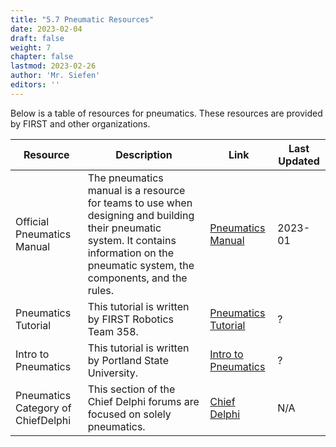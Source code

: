 ```yaml
---
title: "5.7 Pneumatic Resources"
date: 2023-02-04
draft: false
weight: 7
chapter: false
lastmod: 2023-02-26
author: 'Mr. Siefen'
editors: ''
---
```


Below is a table of resources for pneumatics. These resources are provided by FIRST and other organizations.

| Resource | Description | Link | Last Updated |
| --- | --- | --- | --- |
| Official Pneumatics Manual | The pneumatics manual is a resource for teams to use when designing and building their pneumatic system. It contains information on the pneumatic system, the components, and the rules. | [Pneumatics Manual](https://www.firstinspires.org/sites/default/files/uploads/resource_library/FRC/technical-resources/FRC_pneumatics_manual.pdf) | 2023-01 |
| Pneumatics Tutorial | This tutorial is written by FIRST Robotics Team 358. | [Pneumatics Tutorial](http://team358.org/files/pneumatic/Pneumatics-StepByStep-roboRIO.pdf) | ? |
| Intro to Pneumatics | This tutorial is written by Portland State University. | [Intro to Pneumatics](https://stemrobotics.cs.pdx.edu/node/5210.html) | ? |
| Pneumatics Category of ChiefDelphi | This section of the Chief Delphi forums are focused on solely pneumatics. | [Chief Delphi](https://www.chiefdelphi.com/c/technical/pneumatics/33) | N/A |